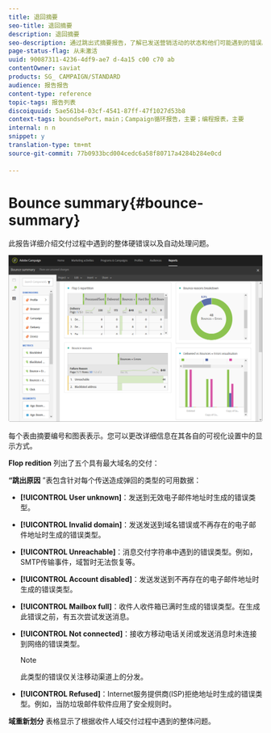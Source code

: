 ```yaml
---
title: 退回摘要
seo-title: 退回摘要
description: 退回摘要
seo-description: 通过跳出式摘要报告，了解已发送营销活动的状态和他们可能遇到的错误。
page-status-flag: 从未激活
uuid: 90087311-4236-4df9-ae7 d-4a15 c00 c70 ab
contentOwner: saviat
products: SG_ CAMPAIGN/STANDARD
audience: 报告报告
content-type: reference
topic-tags: 报告列表
discoiquuid: 5ae561b4-03cf-4541-87ff-47f1027d53b8
context-tags: boundsePort，main；Campaign循环报告，主要；编程报表，主要
internal: n n
snippet: y
translation-type: tm+mt
source-git-commit: 77b0933bcd004cedc6a58f80717a4284b284e0cd

---
```



# Bounce summary{#bounce-summary}

此报告详细介绍交付过程中遇到的整体硬错误以及自动处理问题。

![](assets/campaign_reports_bounces.png)

每个表由摘要编号和图表表示。您可以更改详细信息在其各自的可视化设置中的显示方式。

**Flop redition** 列出了五个具有最大域名的交付：

**“跳出原因** ”表包含针对每个传送造成弹回的类型的可用数据：

* **[!UICONTROL User unknown]**：发送到无效电子邮件地址时生成的错误类型。
* **[!UICONTROL Invalid domain]**：发送发送到域名错误或不再存在的电子邮件地址时生成的错误类型。
* **[!UICONTROL Unreachable]**：消息交付字符串中遇到的错误类型。例如，SMTP传输事件，域暂时无法恢复等。
* **[!UICONTROL Account disabled]**：发送发送到不再存在的电子邮件地址时生成的错误类型。
* **[!UICONTROL Mailbox full]**：收件人收件箱已满时生成的错误类型。在生成此错误之前，有五次尝试发送消息。
* **[!UICONTROL Not connected]**：接收方移动电话关闭或发送消息时未连接到网络的错误类型。

   >[!NOTE]
   >
   >此类型的错误仅关注移动渠道上的分发。

* **[!UICONTROL Refused]**：Internet服务提供商(ISP)拒绝地址时生成的错误类型。例如，当防垃圾邮件软件应用了安全规则时。

**域重新划分** 表格显示了根据收件人域交付过程中遇到的整体问题。
